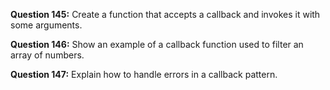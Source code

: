 **Question 145:** Create a function that accepts a callback and invokes it with some arguments.

**Question 146:** Show an example of a callback function used to filter an array of numbers.

**Question 147:** Explain how to handle errors in a callback pattern.